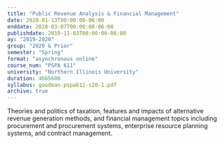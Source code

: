 ```yaml
---
title: "Public Revenue Analysis & Financial Management"
date: 2020-01-13T00:00:00-06:00
enddate: 2020-03-07T00:00:00-06:00
publishdate: 2019-11-03T00:00:00-06:00
ay: "2019-2020"
group: "2020 & Prior"
semester: "Spring"
format: "asynchronous online"
course_num: "PSPA 611"
university: "Northern Illinois University"
duration: 4665600
syllabus: goodman-pspa611-s20-1.pdf
archive: true
---
```


Theories and politics of taxation, features and impacts of alternative revenue generation methods, and financial management topics including procurement and procurement systems, enterprise resource planning systems, and contract management.
